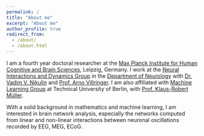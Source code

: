 ```yaml
---
permalink: /
title: "About me"
excerpt: "About me"
author_profile: true
redirect_from: 
  - /about/
  - /about.html
---
```


I am a fourth year doctoral researcher at the [Max Planck Institute for Human Cognitive and Brain Sciences](https://www.cbs.mpg.de/person/jamshidi/2482), Leipzig, Germany. I work at the [Neural Interactions and Dynamics Group](https://www.cbs.mpg.de/departments/neurology/neural-interactions-and-dynamics) in the [Department of Neurology](https://www.cbs.mpg.de/departments/neurology) with [Dr. Vadim V. Nikulin](https://www.cbs.mpg.de/person/51719/371395) and [Prof. Arno Villringer](https://www.cbs.mpg.de/employees/villringer). I am also affiliated with [Machine Learning Group](https://www.ml.tu-berlin.de/menue/machine_learning/) at Technical University of Berlin, with [Prof. Klaus-Robert Müller](https://www.ml.tu-berlin.de/menue/members/klaus-robert_mueller/). 

With a solid background in mathematics and machine learning, I am interested in brain network analysis, especially the networks computed from linear and non-linear interactions between neuronal oscillations recorded by EEG, MEG, ECoG.
